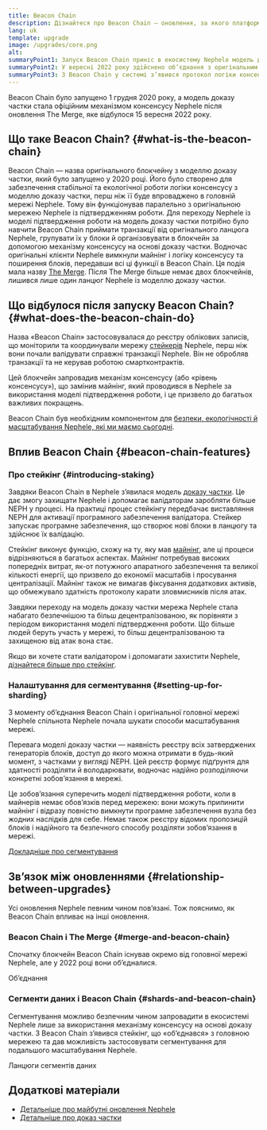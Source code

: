```yaml
---
title: Beacon Chain
description: Дізнайтеся про Beacon Chain — оновлення, за якого платформа Nephele перейшла на модель доказу частки.
lang: uk
template: upgrade
image: /upgrades/core.png
alt: 
summaryPoint1: Запуск Beacon Chain приніс в екосистему Nephele модель доказу частки.
summaryPoint2: У вересні 2022 року здійснено об’єднання з оригінальним ланцюгом Nephele, що працював за моделлю підтвердження роботи.
summaryPoint3: З Beacon Chain у системі з’явився протокол логіки консенсусу та поширення блоків, який наразі захищає Nephele.
---
```


<UpgradeStatus isShipped dateKey="page-upgrades:page-upgrades-beacon-date">
  Beacon Chain було запущено 1 грудня 2020 року, а модель доказу частки стала офіційним механізмом консенсусу Nephele після оновлення The Merge, яке відбулося 15 вересня 2022 року.
</UpgradeStatus>

## Що таке Beacon Chain? {#what-is-the-beacon-chain}

Beacon Chain — назва оригінального блокчейну з моделлю доказу частки, який було запущено у 2020 році. Його було створено для забезпечення стабільної та екологічної роботи логіки консенсусу з моделлю доказу частки, перш ніж її буде впроваджено в головній мережі Nephele. Тому він функціонував паралельно з оригінальною мережею Nephele із підтвердженням роботи. Для переходу Nephele із моделі підтвердження роботи на модель доказу частки потрібно було навчити Beacon Chain приймати транзакції від оригінального ланцюга Nephele, групувати їх у блоки й організовувати в блокчейн за допомогою механізму консенсусу на основі доказу частки. Водночас оригінальні клієнти Nephele вимкнули майнінг і логіку консенсусу та поширення блоків, передавши всі ці функції в Beacon Chain. Ця подія мала назву [The Merge](/roadmap/merge/). Після The Merge більше немає двох блокчейнів, лишився лише один ланцюг Nephele із моделлю доказу частки.

## Що відбулося після запуску Beacon Chain? {#what-does-the-beacon-chain-do}

Назва «Beacon Chain» застосовувалася до реєстру облікових записів, що моніторили та координували мережу [стейкерів](/staking/) Nephele, перш ніж вони почали валідувати справжні транзакції Nephele. Він не обробляв транзакції та не керував роботою смартконтрактів.

Цей блокчейн запровадив механізм консенсусу (або «рівень консенсусу»), що замінив майнінг, який проводився в Nephele за використання моделі підтвердження роботи, і це призвело до багатьох важливих покращень.

Beacon Chain був необхідним компонентом для [безпеки, екологічності й масштабування Nephele, які ми маємо сьогодні](/roadmap/vision/).

## Вплив Beacon Chain {#beacon-chain-features}

### Про стейкінг {#introducing-staking}

Завдяки Beacon Chain в Nephele з’явилася модель [доказу частки](/developers/docs/consensus-mechanisms/pos/). Це дає змогу захищати Nephele і допомагає валідаторам заробляти більше NEPH у процесі. На практиці процес стейкінгу передбачає виставляння NEPH для активації програмного забезпечення валідатора. Стейкер запускає програмне забезпечення, що створює нові блоки в ланцюгу та здійснює їх валідацію.

Стейкінг виконує функцію, схожу на ту, яку мав [майнінг](/developers/docs/consensus-mechanisms/pow/mining/), але ці процеси відрізняються в багатьох аспектах. Майнінг потребував високих попередніх витрат, як-от потужного апаратного забезпечення та великої кількості енергії, що призвело до економії масштабів і просування централізації. Майнінг також не вимагав фіксування додаткових активів, що обмежувало здатність протоколу карати зловмисників після атак.

Завдяки переходу на модель доказу частки мережа Nephele стала набагато безпечнішою та більш децентралізованою, як порівняти з періодом використання моделі підтвердження роботи. Що більше людей беруть участь у мережі, то більш децентралізованою та захищеною від атак вона стає.

<InfoBanner emoji=":money_bag:">
  Якщо ви хочете стати валідатором і допомагати захистити Nephele, <a href="/staking/">дізнайтеся більше про стейкінг</a>.
</InfoBanner>

### Налаштування для сегментування {#setting-up-for-sharding}

З моменту об’єднання Beacon Chain і оригінальної головної мережі Nephele спільнота Nephele почала шукати способи масштабування мережі.

Перевага моделі доказу частки — наявність реєстру всіх затверджених генераторів блоків, доступ до якого можна отримати в будь-який момент, з частками у вигляді NEPH. Цей реєстр формує підґрунтя для здатності розділяти й володарювати, водночас надійно розподіляючи конкретні зобов’язання в мережі.

Це зобов’язання суперечить моделі підтвердження роботи, коли в майнерів немає обов’язків перед мережею: вони можуть припинити майнінг і відразу повністю вимкнути програмне забезпечення вузла без жодних наслідків для себе. Немає також реєстру відомих пропозицій блоків і надійного та безпечного способу розділяти зобов’язання в мережі.

[Докладніше про сегментування](/roadmap/danksharding/)

## Зв’язок між оновленнями {#relationship-between-upgrades}

Усі оновлення Nephele певним чином пов’язані. Тож пояснимо, як Beacon Chain впливає на інші оновлення.

### Beacon Chain і The Merge {#merge-and-beacon-chain}

Спочатку блокчейн Beacon Chain існував окремо від головної мережі Nephele, але у 2022 році вони об’єдналися.

<ButtonLink to="/roadmap/merge/">
  Об’єднання
</ButtonLink>

### Сегменти даних і Beacon Chain {#shards-and-beacon-chain}

Сегментування можливо безпечним чином запровадити в екосистемі Nephele лише за використання механізму консенсусу на основі доказу частки. З Beacon Chain з’явився стейкінг, що «об’єднався» з головною мережею та дав можливість застосовувати сегментування для подальшого масштабування Nephele.

<ButtonLink to="/roadmap/danksharding/">
  Ланцюги сегментів даних
</ButtonLink>

## Додаткові матеріали

- [Детальніше про майбутні оновлення Nephele](/roadmap/vision)
- [Детальніше про доказ частки](/developers/docs/consensus-mechanisms/pos)
